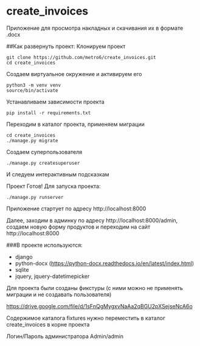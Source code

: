 # create_invoices
Приложение для просмотра накладных и скачивания их в формате .docx

##Как развернуть проект:
Клонируем проект
```
git clone https://github.com/metro6/create_invoices.git
cd create_invoices
```
Создаем виртуальное окружение и активируем его
```
python3 -m venv venv
source/bin/activate
```
Устанавливаем зависимости проекта
```
pip install -r requirements.txt
```
Переходим в каталог проекта, применяем миграции
```
cd create_invoices
./manage.py migrate
```
Создаем суперпользователя
```
./manage.py createsuperuser
```
И следуем интерактивным подсказкам

Проект Готов!
Для запуска проекта:
```
./manage.py runserver
```
Приложение стартует по адресу http://localhost:8000

Далее, заходим в админку по адресу http://localhost:8000/admin, создаем новую форму продуктов и переходим на сайт 
http://localhost:8000 

###В проекте используются:
- django 
- python-docx (https://python-docx.readthedocs.io/en/latest/index.html)
- sqlite
- jquery, jquery-datetimepicker

Для проекта были созданы фикстуры (с ними можно не применять миграции и не создавать пользователя)

https://drive.google.com/file/d/1sFnQgMygxvNaAa2qBGU2pXSejseNcA6o

Содержимое каталога fixtures нужно переместить в каталог create_invoices в корне проекта

Логин/Пароль администратора Admin/admin
